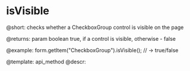 isVisible
=============

@short: checks whether a CheckboxGroup control is visible on the page

@returns:
param   boolean     true, if a control is visible, otherwise - false

@example:
form.getItem("CheckboxGroup").isVisible(); // -> true/false


@template: api_method
@descr:


